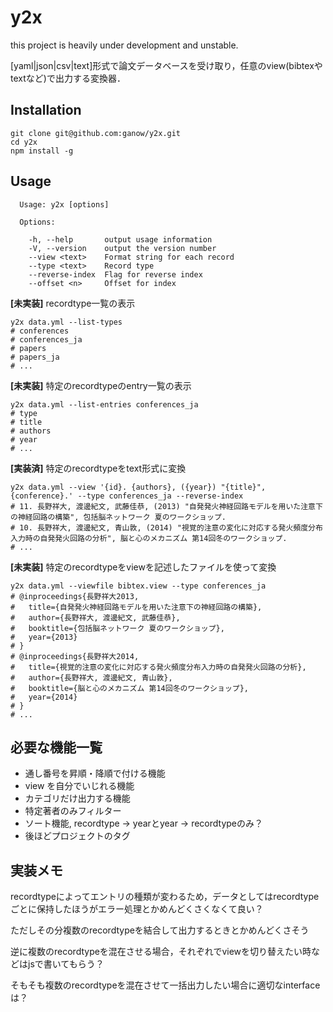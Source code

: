y2x
===

this project is heavily under development and unstable.

[yaml|json|csv|text]形式で論文データベースを受け取り，任意のview(bibtexやtextなど)で出力する変換器．

## Installation

```
git clone git@github.com:ganow/y2x.git
cd y2x
npm install -g
```

## Usage

```
  Usage: y2x [options]

  Options:

    -h, --help       output usage information
    -V, --version    output the version number
    --view <text>    Format string for each record
    --type <text>    Record type
    --reverse-index  Flag for reverse index
    --offset <n>     Offset for index
```

**[未実装]** recordtype一覧の表示

```
y2x data.yml --list-types
# conferences
# conferences_ja
# papers
# papers_ja
# ...
```

**[未実装]** 特定のrecordtypeのentry一覧の表示

```
y2x data.yml --list-entries conferences_ja
# type
# title
# authors
# year
# ...
```

**[実装済]** 特定のrecordtypeをtext形式に変換

```
y2x data.yml --view '{id}. {authors}, ({year}) "{title}", {conference}.' --type conferences_ja --reverse-index
# 11. 長野祥大, 渡邊紀文, 武藤佳恭, (2013) "自発発火神経回路モデルを用いた注意下の神経回路の構築", 包括脳ネットワーク 夏のワークショップ.
# 10. 長野祥大, 渡邊紀文, 青山敦, (2014) "視覚的注意の変化に対応する発火頻度分布入力時の自発発火回路の分析", 脳と心のメカニズム 第14回冬のワークショップ.
# ...
```

**[未実装]** 特定のrecordtypeをviewを記述したファイルを使って変換

```
y2x data.yml --viewfile bibtex.view --type conferences_ja
# @inproceedings{長野祥大2013,
#   title={自発発火神経回路モデルを用いた注意下の神経回路の構築},
#   author={長野祥大, 渡邊紀文, 武藤佳恭},
#   booktitle={包括脳ネットワーク 夏のワークショップ},
#   year={2013}
# }
# @inproceedings{長野祥大2014,
#   title={視覚的注意の変化に対応する発火頻度分布入力時の自発発火回路の分析},
#   author={長野祥大, 渡邊紀文, 青山敦},
#   booktitle={脳と心のメカニズム 第14回冬のワークショップ},
#   year={2014}
# }
# ...
```

## 必要な機能一覧

- 通し番号を昇順・降順で付ける機能
- view を自分でいじれる機能
- カテゴリだけ出力する機能
- 特定著者のみフィルター
- ソート機能, recordtype -> yearとyear -> recordtypeのみ？
- 後ほどプロジェクトのタグ

## 実装メモ

recordtypeによってエントリの種類が変わるため，データとしてはrecordtypeごとに保持したほうがエラー処理とかめんどくさくなくて良い？

ただしその分複数のrecordtypeを結合して出力するときとかめんどくさそう

逆に複数のrecordtypeを混在させる場合，それぞれでviewを切り替えたい時などはjsで書いてもらう？

そもそも複数のrecordtypeを混在させて一括出力したい場合に適切なinterfaceは？